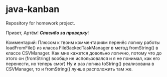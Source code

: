 # java-kanban
Repository for homework project.

Привет, Артём!  **_Спасибо за проверку_**!

Комментарий: 
Плюсом к твоим комментариям перенёс логику работы loadFromFile() из класса FileBackedTaskManager в метод fromString() в
классе CSVManager. Как мне кажется довольно логично, потому что до этого он (fromString) вообще не использовался и я 
не понимал, как его перенести, но теперь смог) Ну и раз логика toString() реализована в CSVManager, то и fromString()
лучше расположить там же. 